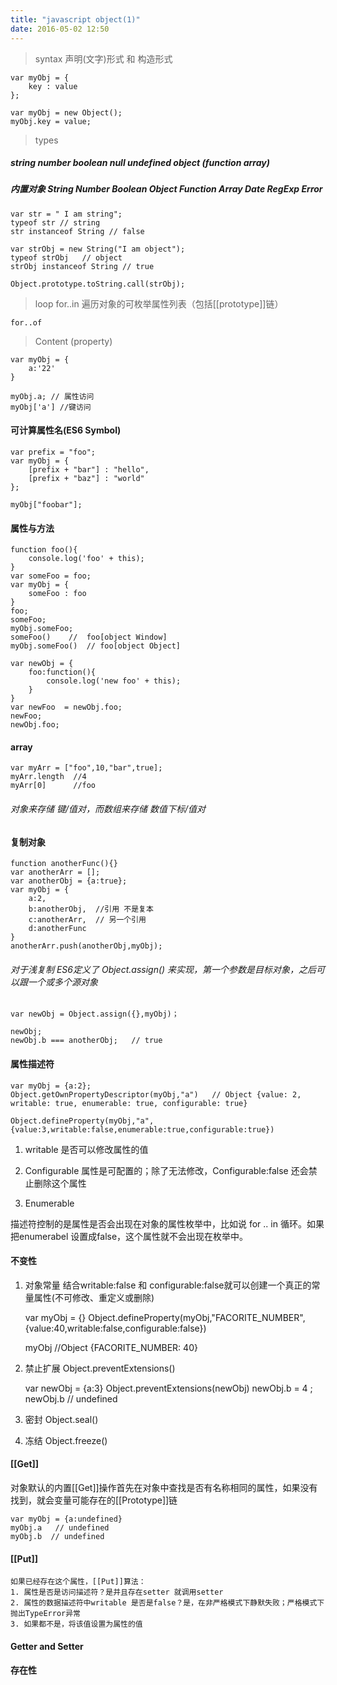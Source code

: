 ```yaml
---
title: "javascript object(1)"
date: 2016-05-02 12:50
---
```


> syntax  声明(文字)形式 和 构造形式

    var myObj = {
        key : value
    };

    var myObj = new Object();
    myObj.key = value;

> types

##### string number boolean null undefined object (function array)

##### 内置对象 String Number Boolean Object Function Array Date RegExp Error

    var str = " I am string";
    typeof str // string
    str instanceof String // false

    var strObj = new String("I am object");
    typeof strObj   // object
    strObj instanceof String // true

    Object.prototype.toString.call(strObj);

> loop  for..in 遍历对象的可枚举属性列表（包括[[prototype]]链）

    for..of

> Content (property)

    var myObj = {
        a:'22'
    }

    myObj.a; // 属性访问
    myObj['a'] //键访问

#### 可计算属性名(ES6 Symbol)

    var prefix = "foo";
    var myObj = {
        [prefix + "bar"] : "hello",
        [prefix + "baz"] : "world"
    };

    myObj["foobar"];

#### 属性与方法

    function foo(){
        console.log('foo' + this);
    }
    var someFoo = foo;
    var myObj = {
        someFoo : foo
    }
    foo;
    someFoo;
    myObj.someFoo;
    someFoo()    //  foo[object Window]
    myObj.someFoo()  // foo[object Object]

    var newObj = {
        foo:function(){
            console.log('new foo' + this);
        }
    }
    var newFoo  = newObj.foo;
    newFoo;
    newObj.foo;

#### array

    var myArr = ["foo",10,"bar",true];
    myArr.length  //4
    myArr[0]      //foo

###### 对象来存储 键/值对，而数组来存储 数值下标/值对

#### 复制对象

    function anotherFunc(){}
    var anotherArr = [];
    var anotherObj = {a:true};
    var myObj = {
        a:2,
        b:anotherObj,  //引用 不是复本
        c:anotherArr,  // 另一个引用
        d:anotherFunc
    }
    anotherArr.push(anotherObj,myObj);

###### 对于浅复制 ES6定义了  Object.assign() 来实现，第一个参数是目标对象，之后可以跟一个或多个源对象

    var newObj = Object.assign({},myObj)；

    newObj;
    newObj.b === anotherObj;   // true

#### 属性描述符

    var myObj = {a:2};
    Object.getOwnPropertyDescriptor(myObj,"a")   // Object {value: 2, writable: true, enumerable: true, configurable: true}

    Object.defineProperty(myObj,"a",{value:3,writable:false,enumerable:true,configurable:true})

1. writable 是否可以修改属性的值

2. Configurable  属性是可配置的；除了无法修改，Configurable:false 还会禁止删除这个属性

3. Enumerable

描述符控制的是属性是否会出现在对象的属性枚举中，比如说 for .. in 循环。如果把enumerabel 设置成false，这个属性就不会出现在枚举中。

#### 不变性

1. 对象常量 结合writable:false 和 configurable:false就可以创建一个真正的常量属性(不可修改、重定义或删除)

    var myObj = {}
    Object.defineProperty(myObj,"FACORITE_NUMBER",{value:40,writable:false,configurable:false})

    myObj //Object {FACORITE_NUMBER: 40}

2. 禁止扩展  Object.preventExtensions()

    var newObj = {a:3}
    Object.preventExtensions(newObj)
    newObj.b = 4 ;
    newObj.b   // undefined

3. 密封 Object.seal()

4. 冻结 Object.freeze()


#### [[Get]]

对象默认的内置[[Get]]操作首先在对象中查找是否有名称相同的属性，如果没有找到，就会变量可能存在的[[Prototype]]链

    var myObj = {a:undefined}
    myObj.a   // undefined
    myObj.b  // undefined

#### [[Put]]

    如果已经存在这个属性，[[Put]]算法：
    1. 属性是否是访问描述符？是并且存在setter 就调用setter
    2. 属性的数据描述符中writable 是否是false？是，在非严格模式下静默失败；严格模式下抛出TypeError异常
    3. 如果都不是，将该值设置为属性的值

#### Getter and Setter

#### 存在性

